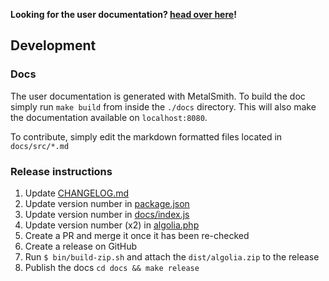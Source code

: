 
**Looking for the user documentation? [head over here](https://community.algolia.com/wordpress)!**

## Development

### Docs

The user documentation is generated with MetalSmith. To build the doc simply run `make build` from inside the `./docs` directory.
This will also make the documentation available on `localhost:8080`.

To contribute, simply edit the markdown formatted files located in `docs/src/*.md`

### Release instructions

1. Update [CHANGELOG.md](https://github.com/algolia/algoliasearch-wordpress/blob/master/CHANGELOG.md)
2. Update version number in [package.json](https://github.com/algolia/algoliasearch-wordpress/blob/master/package.json)
3. Update version number in [docs/index.js](https://github.com/algolia/algoliasearch-wordpress/blob/master/docs/index.js#L25)
4. Update version number (x2) in [algolia.php](https://github.com/algolia/algoliasearch-wordpress/blob/master/algolia.php)
5. Create a PR and merge it once it has been re-checked
6. Create a release on GitHub
7. Run `$ bin/build-zip.sh` and attach the `dist/algolia.zip` to the release
8. Publish the docs `cd docs && make release`
